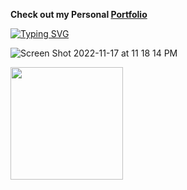 **Check out my Personal [Portfolio](https://navid.contact/)**

[![Typing SVG](http://readme-typing-svg.herokuapp.com?font=Fira+Code&pause=1000&color=7393B3&width=1000&lines=Computer+Science+and+Computer+Information+Science+%40+Unv.+of+Maryland;Contact%3A+misa@navid.contact;Website%3A+www.navid.contact)](https://github.com/pistachionet)

![Screen Shot 2022-11-17 at 11 18 14 PM](https://user-images.githubusercontent.com/78292140/202615820-c145686d-ddf8-487a-a017-678a150ad181.png)



<p>
  
  <img height="180em" src="https://github-readme-stats.vercel.app/api/top-langs/?username=pistachionet&exclude_repo=KNN-Image-Classification&show_icons=true&hide_border=true&layout=compact&langs_count=8"/>
</p>
